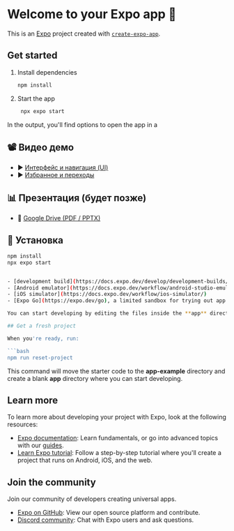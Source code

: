 # Welcome to your Expo app 👋

This is an [Expo](https://expo.dev) project created with [`create-expo-app`](https://www.npmjs.com/package/create-expo-app).

## Get started

1. Install dependencies

   ```bash
   npm install
   ```

2. Start the app

   ```bash
    npx expo start
   ```

In the output, you'll find options to open the app in a


## 📽️ Видео демо

- ▶️ [Интерфейс и навигация (UI)](https://drive.google.com/file/d/1lUW71eLSJUleIMhbxkc1QGscd5wE0hrK/view?usp=sharing)
- ▶️ [Избранное и переходы](https://drive.google.com/file/d/1MeA8Ui6KR2cR-_Q-Lpv7ial2YPl-KmPH/view?usp=sharing)

## 📊 Презентация (будет позже)

- 📎 [Google Drive (PDF / PPTX)](https://drive.google.com/...)

## 📁 Установка

```bash
npm install
npx expo start


- [development build](https://docs.expo.dev/develop/development-builds/introduction/)
- [Android emulator](https://docs.expo.dev/workflow/android-studio-emulator/)
- [iOS simulator](https://docs.expo.dev/workflow/ios-simulator/)
- [Expo Go](https://expo.dev/go), a limited sandbox for trying out app development with Expo

You can start developing by editing the files inside the **app** directory. This project uses [file-based routing](https://docs.expo.dev/router/introduction).

## Get a fresh project

When you're ready, run:

```bash
npm run reset-project
```

This command will move the starter code to the **app-example** directory and create a blank **app** directory where you can start developing.

## Learn more

To learn more about developing your project with Expo, look at the following resources:

- [Expo documentation](https://docs.expo.dev/): Learn fundamentals, or go into advanced topics with our [guides](https://docs.expo.dev/guides).
- [Learn Expo tutorial](https://docs.expo.dev/tutorial/introduction/): Follow a step-by-step tutorial where you'll create a project that runs on Android, iOS, and the web.

## Join the community

Join our community of developers creating universal apps.

- [Expo on GitHub](https://github.com/expo/expo): View our open source platform and contribute.
- [Discord community](https://chat.expo.dev): Chat with Expo users and ask questions.
